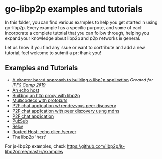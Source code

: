 # go-libp2p examples and tutorials

In this folder, you can find various examples to help you get started in using go-libp2p. Every example has a specific purpose, and some of each incorporate a complete tutorial that you can follow through, helping you expand your knowledge about libp2p and p2p networks in general.

Let us know if you find any issue or want to contribute and add a new tutorial; feel welcome to submit a pr; thank you!

## Examples and Tutorials

- [A chapter based approach to building a libp2p application](./ipfs-camp-2019/) _Created for [IPFS Camp 2019](https://github.com/ipfs/camp/tree/master/CORE_AND_ELECTIVE_COURSES/CORE_COURSE_B)_
- [An echo host](./echo)
- [Building an http proxy with libp2p](./http-proxy)
- [Multicodecs with protobufs](./multipro)
- [P2P chat application w/ rendezvous peer discovery](./chat-with-rendezvous)
- [P2P chat application with peer discovery using mdns](./chat-with-mdns)
- [P2P chat application](./chat)
- [PubSub](./pubsub)
- [Relay](./relay)
- [Routed Host: echo client/server](./routed-echo)
- [The libp2p 'host'](./libp2p-host)

For js-libp2p examples, check https://github.com/libp2p/js-libp2p/tree/master/examples
